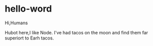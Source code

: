 # hello-word
Hi,Humans

Hubot here,I like Node.
I've had tacos on the moon and find them far superiort to Earh tacos.
